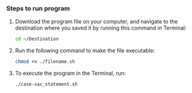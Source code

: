 ### Steps to run program

1. Download the program file on your computer, and navigate to the destination where you saved it by running this command in Terminal:

   ```bash
   cd ~/Destination
   ```

2. Run the following command to make the file executable:

   ```bash
   chmod +x ./filename.sh
   ```

3. To execute the program in the Terminal, run:

   ```bash
   ./case-sac_statement.sh
   ```
